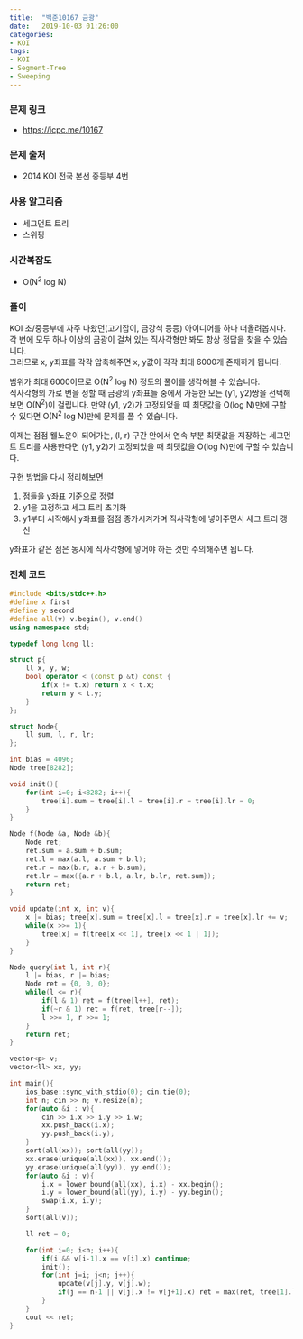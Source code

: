 ```yaml
---
title:  "백준10167 금광"
date:   2019-10-03 01:26:00
categories:
- KOI
tags:
- KOI
- Segment-Tree
- Sweeping
---
```


### 문제 링크
* https://icpc.me/10167

### 문제 출처
* 2014 KOI 전국 본선 중등부 4번

### 사용 알고리즘
* 세그먼트 트리
* 스위핑

### 시간복잡도
* O(N<sup>2</sup> log N)

### 풀이
KOI 초/중등부에 자주 나왔던(고기잡이, 금강석 등등) 아이디어를 하나 떠올려봅시다.<br>
각 변에 모두 하나 이상의 금광이 걸쳐 있는 직사각형만 봐도 항상 정답을 찾을 수 있습니다.<br>
그러므로 x, y좌표를 각각 압축해주면 x, y값이 각각 최대 6000개 존재하게 됩니다.

범위가 최대 6000이므로 O(N<sup>2</sup> log N) 정도의 풀이를 생각해볼 수 있습니다.<br>
직사각형의 가로 변을 정할 때 금광의 y좌표들 중에서 가능한 모든 (y1, y2)쌍을 선택해보면 O(N<sup>2</sup>)이 걸립니다. 만약 (y1, y2)가 고정되었을 때 최댓값을 O(log N)만에 구할 수 있다면 O(N<sup>2</sup> log N)만에 문제를 풀 수 있습니다.

이제는 점점 웰노운이 되어가는, (l, r) 구간 안에서 연속 부분 최댓값을 저장하는 세그먼트 트리를 사용한다면 (y1, y2)가 고정되었을 때 최댓값을 O(log N)만에 구할 수 있습니다.

구현 방법을 다시 정리해보면
1. 점들을 y좌표 기준으로 정렬
2. y1을 고정하고 세그 트리 초기화
3. y1부터 시작해서 y좌표를 점점 증가시켜가며 직사각형에 넣어주면서 세그 트리 갱신

y좌표가 같은 점은 동시에 직사각형에 넣어야 하는 것만 주의해주면 됩니다.

### 전체 코드
```cpp
#include <bits/stdc++.h>
#define x first
#define y second
#define all(v) v.begin(), v.end()
using namespace std;

typedef long long ll;

struct p{
	ll x, y, w;
	bool operator < (const p &t) const {
		if(x != t.x) return x < t.x;
		return y < t.y;
	}
};

struct Node{
	ll sum, l, r, lr;
};

int bias = 4096;
Node tree[8282];

void init(){
	for(int i=0; i<8282; i++){
		tree[i].sum = tree[i].l = tree[i].r = tree[i].lr = 0;
	}
}

Node f(Node &a, Node &b){
	Node ret;
	ret.sum = a.sum + b.sum;
	ret.l = max(a.l, a.sum + b.l);
	ret.r = max(b.r, a.r + b.sum);
	ret.lr = max({a.r + b.l, a.lr, b.lr, ret.sum});
	return ret;
}

void update(int x, int v){
	x |= bias; tree[x].sum = tree[x].l = tree[x].r = tree[x].lr += v;
	while(x >>= 1){
		tree[x] = f(tree[x << 1], tree[x << 1 | 1]);
	}
}

Node query(int l, int r){
	l |= bias, r |= bias;
	Node ret = {0, 0, 0};
	while(l <= r){
		if(l & 1) ret = f(tree[l++], ret);
		if(~r & 1) ret = f(ret, tree[r--]);
		l >>= 1, r >>= 1;
	}
	return ret;
}

vector<p> v;
vector<ll> xx, yy;

int main(){
	ios_base::sync_with_stdio(0); cin.tie(0);
	int n; cin >> n; v.resize(n);
	for(auto &i : v){
		cin >> i.x >> i.y >> i.w;
		xx.push_back(i.x);
		yy.push_back(i.y);
	}
	sort(all(xx)); sort(all(yy));
	xx.erase(unique(all(xx)), xx.end());
	yy.erase(unique(all(yy)), yy.end());
	for(auto &i : v){
		i.x = lower_bound(all(xx), i.x) - xx.begin();
		i.y = lower_bound(all(yy), i.y) - yy.begin();
		swap(i.x, i.y);
	}
	sort(all(v));

	ll ret = 0;

	for(int i=0; i<n; i++){
		if(i && v[i-1].x == v[i].x) continue;
		init();
		for(int j=i; j<n; j++){
			update(v[j].y, v[j].w);
			if(j == n-1 || v[j].x != v[j+1].x) ret = max(ret, tree[1].lr);
		}
	}
	cout << ret;
}
```
